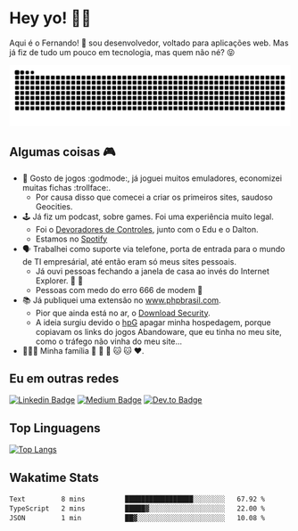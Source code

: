 # Hey yo! :man_technologist:

Aqui é o Fernando! :metal: sou desenvolvedor, voltado para aplicações web. Mas já fiz de tudo um pouco em tecnologia, mas quem não né? :stuck_out_tongue_closed_eyes:

<picture>
  <source media="(prefers-color-scheme: dark)" srcset="https://raw.githubusercontent.com/lira/lira/output/github-contribution-grid-snake-dark.svg">
  <source media="(prefers-color-scheme: light)" srcset="https://raw.githubusercontent.com/lira/lira/output/github-contribution-grid-snake.svg">
  <img alt="github contribution grid snake animation" src="https://raw.githubusercontent.com/lira/lira/output/github-contribution-grid-snake.svg">
</picture>

## Algumas coisas :video_game:

- :exploding_head: Gosto de jogos :godmode:, já joguei muitos emuladores, economizei muitas fichas :trollface:.
  - Por causa disso que comecei a criar os primeiros sites, saudoso Geocities.
- :joystick: Já fiz um podcast, sobre games. Foi uma experiência muito legal. 
  - Foi o [Devoradores de Controles](https://github.com/devoradores), junto com o Edu e o Dalton.
  - Estamos no [Spotify](https://open.spotify.com/show/4COx58umy24aHi45d4BG14?si=Zvwo435PSXyOwwiamNM6zQ)
- :speaking_head: Trabalhei como suporte via telefone, porta de entrada para o mundo de TI empresárial, até então eram só meus sites pessoais.
  - Já ouvi pessoas fechando a janela de casa ao invés do Internet Explorer. :art: :older_man:
  - Pessoas com medo do erro 666 de modem :imp:
- :books: Já publiquei uma extensão no www.phpbrasil.com.
  - Pior que ainda está no ar, o [Download Security](http://phpbrasil.com/script/VMfHGdsHYDJz/download-security).
  - A ideia surgiu devido o [hpG](http://hpg.com.br/) apagar minha hospedagem, porque copiavam os links do jogos Abandoware, que eu tinha no meu site, como o tráfego não vinha do meu site...
- :family_man_woman_girl: Minha família :man: :woman: :girl: :cat: :cat: :heart:.

## Eu em outras redes 

[![Linkedin Badge](http://img.shields.io/badge/-liraf-black?style=flat&logo=Linkedin&logoColor=white&link=https://linkedin.com/in/liraf)](https://linkedin.com/in/liraf/)
[![Medium Badge](http://img.shields.io/badge/-liraf-black?style=flat&logo=Medium&logoColor=white&link=https://medium.com/@liraf)](https://medium.com/@liraf)
[![Dev.to Badge](http://img.shields.io/badge/-lira-black?style=flat&logo=dev.to&logoColor=white&link=https://dev.to/lira)](https://dev.to/lira)

## Top Linguagens

[![Top Langs](https://github-readme-stats.vercel.app/api/top-langs/?username=lira&langs_count=8&theme=dark)](https://github.com/lira)

## Wakatime Stats

<!--START_SECTION:waka-->

```txt
Text         8 mins          █████████████████░░░░░░░░   67.92 %
TypeScript   2 mins          █████▓░░░░░░░░░░░░░░░░░░░   22.00 %
JSON         1 min           ██▓░░░░░░░░░░░░░░░░░░░░░░   10.08 %
```

<!--END_SECTION:waka-->
